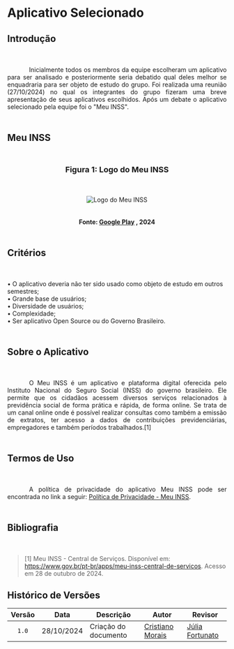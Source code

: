 # Aplicativo Selecionado

## <p style="margin-bottom: 50px;">Introdução</p>



   <p style="text-align: justify; text-indent: 50px; margin-bottom: 50px;"> Inicialmente todos os membros da equipe escolheram um aplicativo para ser analisado e posteriormente seria debatido qual deles melhor se enquadraria para ser objeto de estudo do grupo. Foi realizada uma reunião (27/10/2024) no qual os integrantes do grupo fizeram uma breve apresentação de seus aplicativos escolhidos. Após um debate o aplicativo selecionado pela equipe foi o "Meu INSS".</p>

## <p style="margin-bottom: 50px;">Meu INSS</p>

<div align="center">
  <font size="4"><p style="text-align: center; margin-bottom: 50px;"><b>Figura 1: Logo do Meu INSS</b></p></font>
</div>

<div align="center">
<img src="/imagens/logoinss.png" alt="Logo do Meu INSS" style=" max-width: 100%; height: auto; margin-bottom: 20px;">
</div>
<div align="center">
<p style="text-align: center; margin-bottom: 50px;">
  <b>Fonte: <a href="https://play.google.com/store/apps/details?id=br.gov.dataprev.meuinss&hl=pt-BR">Google Play</a> , 2024</b>
</p>
</div>

## <p style="margin-bottom: 50px;">Critérios</p>

<p style ="margin-bottom: 50px;" >• O aplicativo deveria não ter sido usado como objeto de estudo em outros semestres;<br> 
            • Grande base de usuários;<br> 
            • Diversidade de usuários;<br>
            • Complexidade;<br>
            • Ser aplicativo Open Source ou do Governo Brasileiro. </p>

## <p style="margin-bottom: 50px;">Sobre o Aplicativo</p>

<p style="text-align: justify; text-indent: 50px; margin-bottom: 50px;">O Meu INSS é um aplicativo e plataforma digital oferecida pelo Instituto Nacional do Seguro Social (INSS) do governo brasileiro. Ele permite que os cidadãos acessem diversos serviços relacionados à previdência social de forma prática e rápida, de forma online. Se trata de um canal online onde é possível realizar consultas como também a emissão de extratos, ter acesso a dados de contribuições previdenciárias, empregadores e também períodos trabalhados.[1]</p>


## <p style="margin-bottom: 50px;">Termos de Uso</p>

<p style="text-align: justify; text-indent: 50px; margin-bottom: 50px;">
    A política de privacidade do aplicativo Meu INSS pode ser encontrada no link a seguir: 
    <a href="https://www.gov.br/inss/pt-br/canais_atendimento/meu-inss/politica-de-privacidade-do-meu-inss">Política de Privacidade - Meu INSS</a>.
</p>

## <p style="margin-bottom: 50px;">Bibliografia</p>

>[1] Meu INSS - Central de Serviços. Disponível em: https://www.gov.br/pt-br/apps/meu-inss-central-de-servicos. Acesso em 28 de outubro de 2024. 

## Histórico de Versões

| Versão | Data | Descrição | Autor | Revisor |
| :----: | ---- | --------- | ----- | ------- |
| `1.0`  |28/10/2024| Criação do documento | [Cristiano Morais](https://github.com/CristianoMoraiss) |[Júlia Fortunato](https://github.com/julia-fortunato)|




